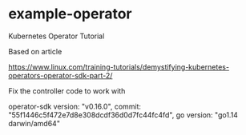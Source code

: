 # example-operator
Kubernetes Operator Tutorial


Based on article

https://www.linux.com/training-tutorials/demystifying-kubernetes-operators-operator-sdk-part-2/

Fix the controller code to work with

operator-sdk version: "v0.16.0", commit: "55f1446c5f472e7d8e308dcdf36d0d7fc44fc4fd", go version: "go1.14 darwin/amd64"


